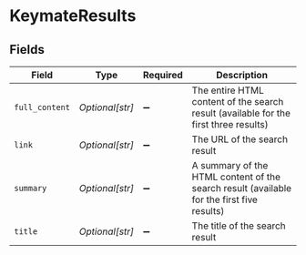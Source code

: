 # KeymateResults


## Fields

| Field                                                                                     | Type                                                                                      | Required                                                                                  | Description                                                                               |
| ----------------------------------------------------------------------------------------- | ----------------------------------------------------------------------------------------- | ----------------------------------------------------------------------------------------- | ----------------------------------------------------------------------------------------- |
| `full_content`                                                                            | *Optional[str]*                                                                           | :heavy_minus_sign:                                                                        | The entire HTML content of the search result (available for the first three results)      |
| `link`                                                                                    | *Optional[str]*                                                                           | :heavy_minus_sign:                                                                        | The URL of the search result                                                              |
| `summary`                                                                                 | *Optional[str]*                                                                           | :heavy_minus_sign:                                                                        | A summary of the HTML content of the search result (available for the first five results) |
| `title`                                                                                   | *Optional[str]*                                                                           | :heavy_minus_sign:                                                                        | The title of the search result                                                            |